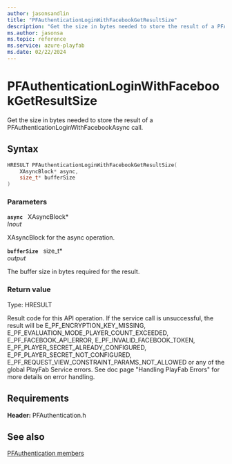 ```yaml
---
author: jasonsandlin
title: "PFAuthenticationLoginWithFacebookGetResultSize"
description: "Get the size in bytes needed to store the result of a PFAuthenticationLoginWithFacebookAsync call."
ms.author: jasonsa
ms.topic: reference
ms.service: azure-playfab
ms.date: 02/22/2024
---
```


# PFAuthenticationLoginWithFacebookGetResultSize  

Get the size in bytes needed to store the result of a PFAuthenticationLoginWithFacebookAsync call.  

## Syntax  
  
```cpp
HRESULT PFAuthenticationLoginWithFacebookGetResultSize(  
    XAsyncBlock* async,  
    size_t* bufferSize  
)  
```  
  
### Parameters  
  
**`async`** &nbsp; XAsyncBlock*  
*_Inout_*  
  
XAsyncBlock for the async operation.  
  
**`bufferSize`** &nbsp; size_t*  
*output*  
  
The buffer size in bytes required for the result.  
  
  
### Return value
Type: HRESULT
  
Result code for this API operation. If the service call is unsuccessful, the result will be E_PF_ENCRYPTION_KEY_MISSING, E_PF_EVALUATION_MODE_PLAYER_COUNT_EXCEEDED, E_PF_FACEBOOK_API_ERROR, E_PF_INVALID_FACEBOOK_TOKEN, E_PF_PLAYER_SECRET_ALREADY_CONFIGURED, E_PF_PLAYER_SECRET_NOT_CONFIGURED, E_PF_REQUEST_VIEW_CONSTRAINT_PARAMS_NOT_ALLOWED or any of the global PlayFab Service errors. See doc page "Handling PlayFab Errors" for more details on error handling.
  
  
## Requirements  
  
**Header:** PFAuthentication.h
  
## See also  
[PFAuthentication members](../pfauthentication_members.md)  

  
  
